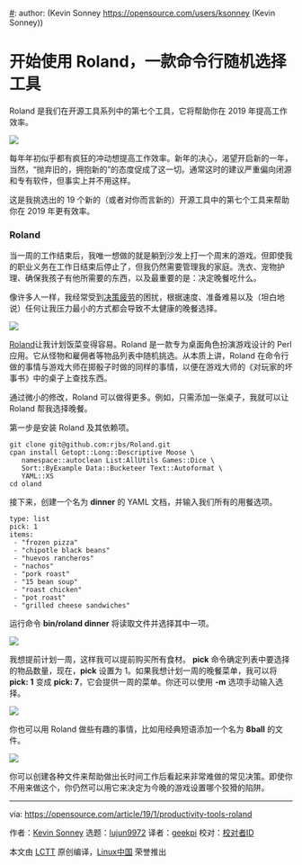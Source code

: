 [#]: collector: (lujun9972)
[#]: translator: (geekpi)
[#]: reviewer: ( )
[#]: publisher: ( )
[#]: url: ( )
[#]: subject: (Get started with Roland, a random selection tool for the command line)
[#]: via: (https://opensource.com/article/19/1/productivity-tools-roland)
[#]: author: (Kevin Sonney https://opensource.com/users/ksonney (Kevin Sonney))

开始使用 Roland，一款命令行随机选择工具
======

Roland 是我们在开源工具系列中的第七个工具，它将帮助你在 2019 年提高工作效率。

![](https://opensource.com/sites/default/files/styles/image-full-size/public/lead-images/dice_tabletop_board_gaming_game.jpg?itok=y93eW7HN)

每年年初似乎都有疯狂的冲动想提高工作效率。新年的决心，渴望开启新的一年，当然，“抛弃旧的，拥抱新的”的态度促成了这一切。通常这时的建议严重偏向闭源和专有软件，但事实上并不用这样。

这是我挑选出的 19 个新的（或者对你而言新的）开源工具中的第七个工具来帮助你在 2019 年更有效率。

### Roland

当一周的工作结束后，我唯一想做的就是躺到沙发上打一个周末的游戏。但即使我的职业义务在工作日结束后停止了，但我仍然需要管理我的家庭。洗衣、宠物护理、确保我孩子有他所需要的东西，以及最重要的是：决定晚餐吃什么。

像许多人一样，我经常受到[决策疲劳][1]的困扰，根据速度、准备难易以及（坦白地说）任何让我压力最小的方式都会导致不太健康的晚餐选择。

![](https://opensource.com/sites/default/files/uploads/roland-1.png)

[Roland][2]让我计划饭菜变得容易。Roland 是一款专为桌面角色扮演游戏设计的 Perl 应用。它从怪物和雇佣者等物品列表中随机挑选。从本质上讲，Roland 在命令行做的事情与游戏大师在掷骰子时做的同样的事情，以便在游戏大师的《对玩家的坏事书》中的桌子上查找东西。

通过微小的修改，Roland 可以做得更多。例如，只需添加一张桌子，我就可以让 Roland 帮我选择晚餐。

第一步是安装 Roland 及其依赖项。

```
git clone git@github.com:rjbs/Roland.git
cpan install Getopt::Long::Descriptive Moose \
   namespace::autoclean List:AllUtils Games::Dice \
   Sort::ByExample Data::Bucketeer Text::Autoformat \
   YAML::XS
cd oland
```

接下来，创建一个名为 **dinner** 的 YAML 文档，并输入我们所有的用餐选项。

```
type: list
pick: 1
items:
 - "frozen pizza"
 - "chipotle black beans"
 - "huevos rancheros"
 - "nachos"
 - "pork roast"
 - "15 bean soup"
 - "roast chicken"
 - "pot roast"
 - "grilled cheese sandwiches"
```

运行命令 **bin/roland dinner** 将读取文件并选择其中一项。

![](https://opensource.com/sites/default/files/uploads/roland-2.png)

我想提前计划一周，这样我可以提前购买所有食材。 **pick** 命令确定列表中要选择的物品数量，现在，**pick** 设置为 1。如果我想计划一周的晚餐菜单，我可以将 **pick: 1** 变成 **pick: 7**，它会提供一周的菜单。你还可以使用 **-m** 选项手动输入选择。

![](https://opensource.com/sites/default/files/uploads/roland-3.png)

你也可以用 Roland 做些有趣的事情，比如用经典短语添加一个名为 **8ball** 的文件。

![](https://opensource.com/sites/default/files/uploads/roland-4.png)

你可以创建各种文件来帮助做出长时间工作后看起来非常难做的常见决策。即使你不用来做这个，你仍然可以用它来决定为今晚的游戏设置哪个狡猾的陷阱。


--------------------------------------------------------------------------------

via: https://opensource.com/article/19/1/productivity-tools-roland

作者：[Kevin Sonney][a]
选题：[lujun9972][b]
译者：[geekpi](https://github.com/geekpi)
校对：[校对者ID](https://github.com/校对者ID)

本文由 [LCTT](https://github.com/LCTT/TranslateProject) 原创编译，[Linux中国](https://linux.cn/) 荣誉推出

[a]: https://opensource.com/users/ksonney (Kevin Sonney)
[b]: https://github.com/lujun9972
[1]: https://en.wikipedia.org/wiki/Decision_fatigue
[2]: https://github.com/rjbs/Roland
